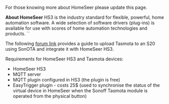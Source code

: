 For those knowing more about HomeSeer please update this page.

**About HomeSeer**
HS3 is the industry standard for flexible, powerful, home automation software. A wide selection of software drivers (plug-ins) is available for use with scores of home automation technologies and products.
``

The following [forum link](https://forums.homeseer.com/showpost.php?p=1335412&postcount=60) provides a guide to upload Tasmota to an S20 using SonOTA and integrate it with HomeSeer HS3.

Requirements for HomeSeer HS3 and Tasmota devices:
* HomeSeer HS3 
* MQTT server
* MQTT plugin configured in HS3 (the plugin is free)
* EasyTrigger plugin - costs 25$ (used to synchronise the status of the virtual device in HomeSeer when the Sonoff Tasmota module is operated from the physical button)
